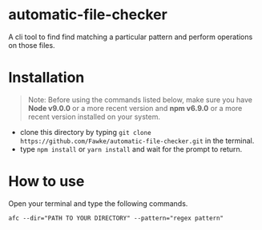 # automatic-file-checker
A cli tool to find find matching a particular pattern and perform operations on those files.

# Installation

> Note: Before using the commands listed below, make sure you have **Node v9.0.0** or a more recent version and **npm v6.9.0** or a more recent version installed on your system.

- clone this directory by typing `git clone https://github.com/Fawke/automatic-file-checker.git` in the terminal.
- type `npm install` or `yarn install` and wait for the prompt to return.

# How to use

Open your terminal and type the following commands.

`afc --dir="PATH TO YOUR DIRECTORY" --pattern="regex pattern"`
